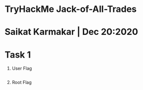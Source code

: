 # TryHackMe Jack-of-All-Trades

# Saikat Karmakar | Dec 20:2020

# Task 1 
1. User Flag
```
```
2. Root Flag
```
```